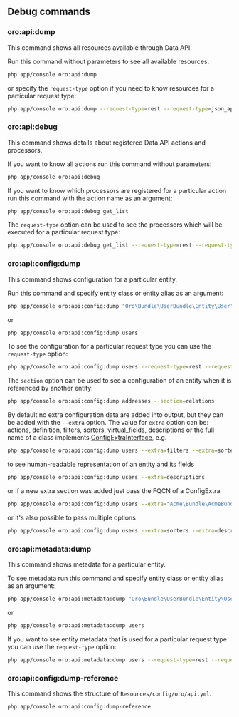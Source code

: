 Debug commands
--------------

### oro:api:dump
This command shows all resources available through Data API.

Run this command without parameters to see all available resources:

```bash
php app/console oro:api:dump
```

or specify the `request-type` option if you need to know resources for a particular request type:

```bash
php app/console oro:api:dump --request-type=rest --request-type=json_api
```

### oro:api:debug
This command shows details about registered Data API actions and processors.

If you want to know all actions run this command without parameters:

```bash
php app/console oro:api:debug
```

If you want to know which processors are registered for a particular action run this command with the action name as an argument:

```bash
php app/console oro:api:debug get_list
```

The `request-type` option can be used to see the processors which will be executed for a particular request type:

```bash
php app/console oro:api:debug get_list --request-type=rest --request-type=json_api
```

### oro:api:config:dump
This command shows configuration for a particular entity.

Run this command and specify entity class or entity alias as an argument:

```bash
php app/console oro:api:config:dump "Oro\Bundle\UserBundle\Entity\User"
```

or

```bash
php app/console oro:api:config:dump users
```

To see the configuration for a particular request type you can use the `request-type` option:

```bash
php app/console oro:api:config:dump users --request-type=rest --request-type=json_api
```

The `section` option can be used to see a configuration of an entity when it is referenced by another entity:

```bash
php app/console oro:api:config:dump addresses --section=relations
```

By default no extra configuration data are added into output, but they can be added with the `--extra` option.
The value for `extra` option can be: actions, definition, filters, sorters, virtual_fields, descriptions or the full name of a class implements [ConfigExtraInterface](../../Config/ConfigExtraInterface.php), e.g.

```bash
php app/console oro:api:config:dump users --extra=filters --extra=sorters
```

to see human-readable representation of an entity and its fields

```bash
php app/console oro:api:config:dump users --extra=descriptions
```

or if a new extra section was added just pass the FQCN of a ConfigExtra

```bash
php app/console oro:api:config:dump users --extra="Acme\Bundle\AcmeBundle\Config\AcmeConfigExtra"
```

or it's also possible to pass multiple options

```bash
php app/console oro:api:config:dump users --extra=sorters --extra=descriptions --extra=filters --extra="Acme\Bundle\AcmeBundle\Config\AcmeConfigExtra"
```


### oro:api:metadata:dump
This command shows metadata for a particular entity.

To see metadata run this command and specify entity class or entity alias as an argument:

```bash
php app/console oro:api:metadata:dump "Oro\Bundle\UserBundle\Entity\User"
```

or

```bash
php app/console oro:api:metadata:dump users
```

If you want to see entity metadata that is used for a particular request type you can use the `request-type` option:

```bash
php app/console oro:api:metadata:dump users --request-type=rest --request-type=json_api
```

### oro:api:config:dump-reference
This command shows the structure of `Resources/config/oro/api.yml`.

```bash
php app/console oro:api:config:dump-reference
```
